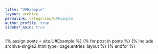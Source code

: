 ```yaml
---
title: "U#Example"
layout: archive
permalink: categories/U#Example
author_profile: true
sidebar_main: true
---
```


{% assign posts = site.U#Example %}
{% for post in posts %} {% include archive-single2.html type=page.entries_layout %} {% endfor %}
